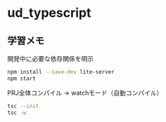# ud_typescript


## 学習メモ
開発中に必要な依存関係を明示
```bash
npm install --save-dev lite-server
npm start
```

PRJ全体コンパイル -> watchモード（自動コンパイル）
```bash
tsc --init
tsc -w
```